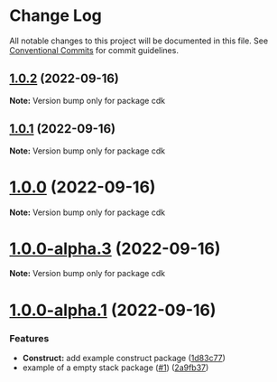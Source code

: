 # Change Log

All notable changes to this project will be documented in this file.
See [Conventional Commits](https://conventionalcommits.org) for commit guidelines.

## [1.0.2](https://github.com/amarquezperez/aws-cdk-monorepo-template/compare/cdk@1.0.1...cdk@1.0.2) (2022-09-16)

**Note:** Version bump only for package cdk





## [1.0.1](https://github.com/amarquezperez/aws-cdk-monorepo-template/compare/cdk@1.0.0...cdk@1.0.1) (2022-09-16)

**Note:** Version bump only for package cdk





# [1.0.0](https://github.com/amarquezperez/aws-cdk-monorepo-template/compare/cdk@1.0.0-alpha.3...cdk@1.0.0) (2022-09-16)

**Note:** Version bump only for package cdk





# [1.0.0-alpha.3](https://github.com/amarquezperez/aws-cdk-monorepo-template/compare/cdk@1.0.0-alpha.2...cdk@1.0.0-alpha.3) (2022-09-16)

**Note:** Version bump only for package cdk





# [1.0.0-alpha.1](https://github.com/amarquezperez/aws-cdk-monorepo-template/compare/cdk@1.0.0-alpha.0...cdk@1.0.0-alpha.1) (2022-09-16)


### Features

* **Construct:** add example construct package ([1d83c77](https://github.com/amarquezperez/aws-cdk-monorepo-template/commit/1d83c77b99bc87379b756710341d7b8a27922a7c))
* example of a empty stack package ([#1](https://github.com/amarquezperez/aws-cdk-monorepo-template/issues/1)) ([2a9fb37](https://github.com/amarquezperez/aws-cdk-monorepo-template/commit/2a9fb37ceb09b93fa40dabe1a0b329fb656ee92f))
